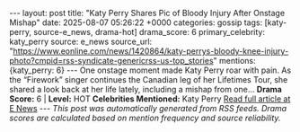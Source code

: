 --- layout: post title: "Katy Perry Shares Pic of Bloody Injury After Onstage Mishap" date: 2025-08-07 05:26:22 +0000 categories: gossip tags: [katy-perry, source-e_news, drama-hot] drama_score: 6 primary_celebrity: katy_perry source: e_news source_url: "https://www.eonline.com/news/1420864/katy-perrys-bloody-knee-injury-photo?cmpid=rss-syndicate-genericrss-us-top_stories" mentions: {katy_perry: 6} --- One onstage moment made Katy Perry roar with pain. As the “Firework” singer continues the Canadian leg of her Lifetimes Tour, she shared a look back at her life lately, including a mishap from one... **Drama Score:** 6 | **Level:** HOT **Celebrities Mentioned:** Katy Perry [Read full article at E News](https://www.eonline.com/news/1420864/katy-perrys-bloody-knee-injury-photo?cmpid=rss-syndicate-genericrss-us-top_stories) --- *This post was automatically generated from RSS feeds. Drama scores are calculated based on mention frequency and source reliability.*